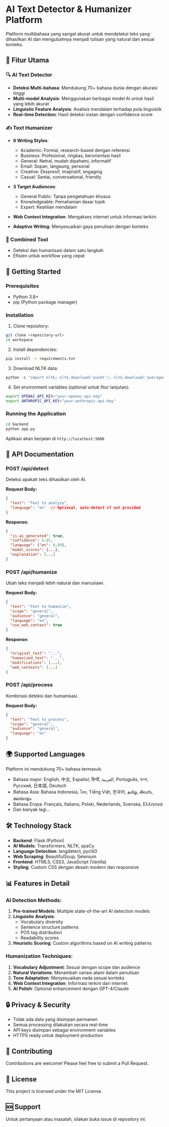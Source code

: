 # AI Text Detector & Humanizer Platform

Platform multibahasa yang sangat akurat untuk mendeteksi teks yang dihasilkan AI dan mengubahnya menjadi tulisan yang natural dan sesuai konteks.

## 🌟 Fitur Utama

### 🔍 AI Text Detector
- **Deteksi Multi-bahasa**: Mendukung 70+ bahasa dunia dengan akurasi tinggi
- **Multi-model Analysis**: Menggunakan berbagai model AI untuk hasil yang lebih akurat
- **Linguistic Feature Analysis**: Analisis mendalam terhadap pola linguistik
- **Real-time Detection**: Hasil deteksi instan dengan confidence score

### ✍️ Text Humanizer
- **6 Writing Styles**:
  - Academic: Formal, research-based dengan referensi
  - Business: Profesional, ringkas, berorientasi hasil
  - General: Netral, mudah dipahami, informatif
  - Email: Sopan, langsung, personal
  - Creative: Ekspresif, imajinatif, engaging
  - Casual: Santai, conversational, friendly

- **3 Target Audiences**:
  - General Public: Tanpa pengetahuan khusus
  - Knowledgeable: Pemahaman dasar topik
  - Expert: Keahlian mendalam

- **Web Context Integration**: Mengakses internet untuk informasi terkini
- **Adaptive Writing**: Menyesuaikan gaya penulisan dengan konteks

### 🔄 Combined Tool
- Deteksi dan humanisasi dalam satu langkah
- Efisien untuk workflow yang cepat

## 🚀 Getting Started

### Prerequisites
- Python 3.8+
- pip (Python package manager)

### Installation

1. Clone repository:
```bash
git clone <repository-url>
cd workspace
```

2. Install dependencies:
```bash
pip install -r requirements.txt
```

3. Download NLTK data:
```python
python -c "import nltk; nltk.download('punkt'); nltk.download('averaged_perceptron_tagger'); nltk.download('wordnet')"
```

4. Set environment variables (optional untuk fitur lanjutan):
```bash
export OPENAI_API_KEY="your-openai-api-key"
export ANTHROPIC_API_KEY="your-anthropic-api-key"
```

### Running the Application

```bash
cd backend
python app.py
```

Aplikasi akan berjalan di `http://localhost:5000`

## 📖 API Documentation

### POST /api/detect
Deteksi apakah teks dihasilkan oleh AI.

**Request Body:**
```json
{
  "text": "Text to analyze",
  "language": "en"  // Optional, auto-detect if not provided
}
```

**Response:**
```json
{
  "is_ai_generated": true,
  "confidence": 0.85,
  "language": {"en": 0.99},
  "model_scores": {...},
  "explanation": [...]
}
```

### POST /api/humanize
Ubah teks menjadi lebih natural dan manusiawi.

**Request Body:**
```json
{
  "text": "Text to humanize",
  "scope": "general",
  "audience": "general",
  "language": "en",
  "use_web_context": true
}
```

**Response:**
```json
{
  "original_text": "...",
  "humanized_text": "...",
  "modifications": [...],
  "web_contexts": [...]
}
```

### POST /api/process
Kombinasi deteksi dan humanisasi.

**Request Body:**
```json
{
  "text": "Text to process",
  "scope": "general",
  "audience": "general",
  "language": "en"
}
```

## 🌍 Supported Languages

Platform ini mendukung 70+ bahasa termasuk:
- Bahasa major: English, 中文, Español, हिन्दी, العربية, Português, বাংলা, Русский, 日本語, Deutsch
- Bahasa Asia: Bahasa Indonesia, ไทย, Tiếng Việt, 한국어, தமிழ், తెలుగు, മലയാളം
- Bahasa Eropa: Français, Italiano, Polski, Nederlands, Svenska, Ελληνικά
- Dan banyak lagi...

## 🛠️ Technology Stack

- **Backend**: Flask (Python)
- **AI Models**: Transformers, NLTK, spaCy
- **Language Detection**: langdetect, pycld3
- **Web Scraping**: BeautifulSoup, Selenium
- **Frontend**: HTML5, CSS3, JavaScript (Vanilla)
- **Styling**: Custom CSS dengan desain modern dan responsive

## 📊 Features in Detail

### AI Detection Methods:
1. **Pre-trained Models**: Multiple state-of-the-art AI detection models
2. **Linguistic Analysis**: 
   - Vocabulary diversity
   - Sentence structure patterns
   - POS tag distribution
   - Readability scores
3. **Heuristic Scoring**: Custom algorithms based on AI writing patterns

### Humanization Techniques:
1. **Vocabulary Adjustment**: Sesuai dengan scope dan audience
2. **Natural Variations**: Menambah variasi alami dalam penulisan
3. **Tone Adaptation**: Menyesuaikan nada sesuai konteks
4. **Web Context Integration**: Informasi terkini dari internet
5. **AI Polish**: Optional enhancement dengan GPT-4/Claude

## 🔒 Privacy & Security

- Tidak ada data yang disimpan permanen
- Semua processing dilakukan secara real-time
- API keys disimpan sebagai environment variables
- HTTPS ready untuk deployment production

## 🤝 Contributing

Contributions are welcome! Please feel free to submit a Pull Request.

## 📄 License

This project is licensed under the MIT License.

## 🆘 Support

Untuk pertanyaan atau masalah, silakan buka issue di repository ini.
